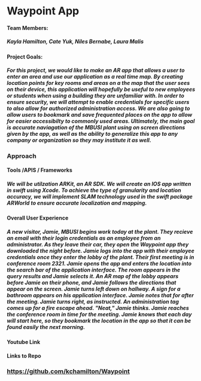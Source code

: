 # Waypoint App

#### **Team Members**:
##### Kayla Hamilton, Cate Yuk, Niles Bernabe, Laura Malis 

#### **Project Goals**:
##### For this project, we would like to make an AR app that allows a user to enter an area and use our application as a real time map. By creating location points for key rooms and areas on a the map that the user sees on their device, this application will hopefully be useful to new employees or students when using a building they are unfamiliar with. In order to ensure security, we will attempt to enable credentials for specific users to also allow for authorized administration access. We are also going to allow users to bookmark and save frequented places on the app to allow for easier accessibilty to commonly used areas. Ultimately, the main goal is accurate naviagation of the MBUSI plant using on screen directions given by the app, as well as the ability to generalize this app to any company or organization so they may institute it as well. 
### **Approach**
#### Tools /APIS / Frameworks
##### We will be utilzation ARKit, an AR SDK. We will create an IOS app written in swift using Xcode. To achieve the type of granularity and location accuracy, we will implement SLAM technology used in the swift package ARWorld to ensure accurate localization and mapping. 
#### Overall User Experience
##### A new visitor, Jamie, MBUSI begins work today at the plant. They recieve an email with their login credentials as an employee from an administrator. As they leave their car, they open the Waypoint app they downloaded the night before. Jamie logs into the app with their employee credentials once they enter the lobby of the plant. Their first meeting is in conference room 2321. Jamie opens the app and enters the location into the search bar of the application interface. The room appears in the query results and Jamie selects it. An AR map of the lobby appears before Jamie on their phone, and Jamie follows the directions that appear on the screen. Jamie turns left down on hallway. A sign for a bathroom appears on his application interface. Jamie notes that for after the meeting. Jamie turns right, as instructed. An administration tag comes up for a fire escape ahead. "Neat," Jamie thinks. Jamie reaches the conference room in time for the meeting. Jamie knows that each day will start here, so they bookmark the location in the app so that it can be found easily the next morning.  

#### **Youtube Link**

#### **Links to Repo** 
### https://github.com/kchamilton/Waypoint
